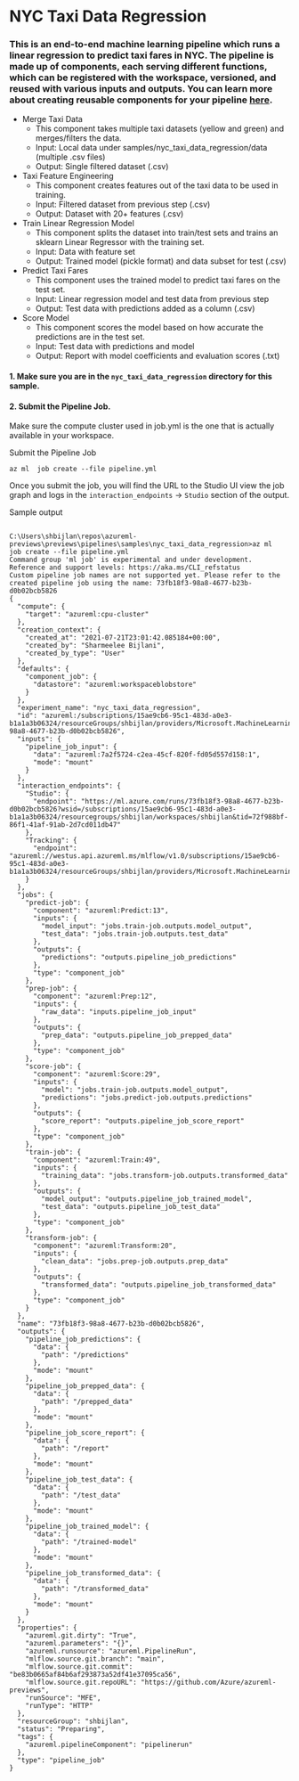 # NYC Taxi Data Regression 
### This is an end-to-end machine learning pipeline which runs a linear regression to predict taxi fares in NYC. The pipeline is made up of components, each serving different functions, which can be registered with the workspace, versioned, and reused with various inputs and outputs. You can learn more about creating reusable components for your pipeline [here](https://github.com/Azure/azureml_run_specification/blob/master/specs/pipeline-component.md).
  * Merge Taxi Data
    * This component takes multiple taxi datasets (yellow and green) and merges/filters the data.
    * Input: Local data under samples/nyc_taxi_data_regression/data (multiple .csv files)
    * Output: Single filtered dataset (.csv)
  * Taxi Feature Engineering
    * This component creates features out of the taxi data to be used in training. 
    * Input: Filtered dataset from previous step (.csv)
    * Output: Dataset with 20+ features (.csv)
  * Train Linear Regression Model
    * This component splits the dataset into train/test sets and trains an sklearn Linear Regressor with the training set. 
    * Input: Data with feature set
    * Output: Trained model (pickle format) and data subset for test (.csv)
  * Predict Taxi Fares
    * This component uses the trained model to predict taxi fares on the test set.
    * Input: Linear regression model and test data from previous step
    * Output: Test data with predictions added as a column (.csv)
  * Score Model 
    * This component scores the model based on how accurate the predictions are in the test set. 
    * Input: Test data with predictions and model
    * Output: Report with model coefficients and evaluation scores (.txt) 


#### 1. Make sure you are in the `nyc_taxi_data_regression` directory for this sample.


#### 2. Submit the Pipeline Job. 

Make sure the compute cluster used in job.yml is the one that is actually available in your workspace. 

Submit the Pipeline Job
```
az ml  job create --file pipeline.yml
```

Once you submit the job, you will find the URL to the Studio UI view the job graph and logs in the `interaction_endpoints` -> `Studio` section of the output. 


Sample output
```

C:\Users\shbijlan\repos\azureml-previews\previews\pipelines\samples\nyc_taxi_data_regression>az ml  job create --file pipeline.yml
Command group 'ml job' is experimental and under development. Reference and support levels: https://aka.ms/CLI_refstatus
Custom pipeline job names are not supported yet. Please refer to the created pipeline job using the name: 73fb18f3-98a8-4677-b23b-d0b02bcb5826
{
  "compute": {
    "target": "azureml:cpu-cluster"
  },
  "creation_context": {
    "created_at": "2021-07-21T23:01:42.085184+00:00",
    "created_by": "Sharmeelee Bijlani",
    "created_by_type": "User"
  },
  "defaults": {
    "component_job": {
      "datastore": "azureml:workspaceblobstore"
    }
  },
  "experiment_name": "nyc_taxi_data_regression",
  "id": "azureml:/subscriptions/15ae9cb6-95c1-483d-a0e3-b1a1a3b06324/resourceGroups/shbijlan/providers/Microsoft.MachineLearningServices/workspaces/shbijlan/jobs/73fb18f3-98a8-4677-b23b-d0b02bcb5826",
  "inputs": {
    "pipeline_job_input": {
      "data": "azureml:7a2f5724-c2ea-45cf-820f-fd05d557d158:1",
      "mode": "mount"
    }
  },
  "interaction_endpoints": {
    "Studio": {
      "endpoint": "https://ml.azure.com/runs/73fb18f3-98a8-4677-b23b-d0b02bcb5826?wsid=/subscriptions/15ae9cb6-95c1-483d-a0e3-b1a1a3b06324/resourcegroups/shbijlan/workspaces/shbijlan&tid=72f988bf-86f1-41af-91ab-2d7cd011db47"
    },
    "Tracking": {
      "endpoint": "azureml://westus.api.azureml.ms/mlflow/v1.0/subscriptions/15ae9cb6-95c1-483d-a0e3-b1a1a3b06324/resourceGroups/shbijlan/providers/Microsoft.MachineLearningServices/workspaces/shbijlan?"
    }
  },
  "jobs": {
    "predict-job": {
      "component": "azureml:Predict:13",
      "inputs": {
        "model_input": "jobs.train-job.outputs.model_output",
        "test_data": "jobs.train-job.outputs.test_data"
      },
      "outputs": {
        "predictions": "outputs.pipeline_job_predictions"
      },
      "type": "component_job"
    },
    "prep-job": {
      "component": "azureml:Prep:12",
      "inputs": {
        "raw_data": "inputs.pipeline_job_input"
      },
      "outputs": {
        "prep_data": "outputs.pipeline_job_prepped_data"
      },
      "type": "component_job"
    },
    "score-job": {
      "component": "azureml:Score:29",
      "inputs": {
        "model": "jobs.train-job.outputs.model_output",
        "predictions": "jobs.predict-job.outputs.predictions"
      },
      "outputs": {
        "score_report": "outputs.pipeline_job_score_report"
      },
      "type": "component_job"
    },
    "train-job": {
      "component": "azureml:Train:49",
      "inputs": {
        "training_data": "jobs.transform-job.outputs.transformed_data"
      },
      "outputs": {
        "model_output": "outputs.pipeline_job_trained_model",
        "test_data": "outputs.pipeline_job_test_data"
      },
      "type": "component_job"
    },
    "transform-job": {
      "component": "azureml:Transform:20",
      "inputs": {
        "clean_data": "jobs.prep-job.outputs.prep_data"
      },
      "outputs": {
        "transformed_data": "outputs.pipeline_job_transformed_data"
      },
      "type": "component_job"
    }
  },
  "name": "73fb18f3-98a8-4677-b23b-d0b02bcb5826",
  "outputs": {
    "pipeline_job_predictions": {
      "data": {
        "path": "/predictions"
      },
      "mode": "mount"
    },
    "pipeline_job_prepped_data": {
      "data": {
        "path": "/prepped_data"
      },
      "mode": "mount"
    },
    "pipeline_job_score_report": {
      "data": {
        "path": "/report"
      },
      "mode": "mount"
    },
    "pipeline_job_test_data": {
      "data": {
        "path": "/test_data"
      },
      "mode": "mount"
    },
    "pipeline_job_trained_model": {
      "data": {
        "path": "/trained-model"
      },
      "mode": "mount"
    },
    "pipeline_job_transformed_data": {
      "data": {
        "path": "/transformed_data"
      },
      "mode": "mount"
    }
  },
  "properties": {
    "azureml.git.dirty": "True",
    "azureml.parameters": "{}",
    "azureml.runsource": "azureml.PipelineRun",
    "mlflow.source.git.branch": "main",
    "mlflow.source.git.commit": "be83b0665af84b6af293873a52df41e37095ca56",
    "mlflow.source.git.repoURL": "https://github.com/Azure/azureml-previews",
    "runSource": "MFE",
    "runType": "HTTP"
  },
  "resourceGroup": "shbijlan",
  "status": "Preparing",
  "tags": {
    "azureml.pipelineComponent": "pipelinerun"
  },
  "type": "pipeline_job"
}

```


